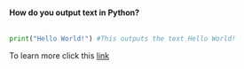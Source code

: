 
#### How do you output text in Python?
```python

print("Hello World!") #This outputs the text Hello World!
```

To learn more click this [link](tutorials/index)
